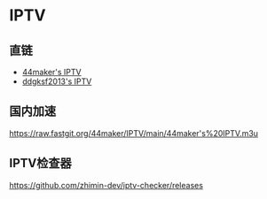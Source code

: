 # IPTV
## 直链
- [44maker's IPTV](https://raw.githubusercontent.com/44maker/IPTV/main/44maker's%20IPTV.m3u)
- [ddgksf2013's IPTV](https://raw.githubusercontent.com/ddgksf2013/M3U8LIST/master/IPTV2022.m3u)
## 国内加速
https://raw.fastgit.org/44maker/IPTV/main/44maker's%20IPTV.m3u
## IPTV检查器
https://github.com/zhimin-dev/iptv-checker/releases

